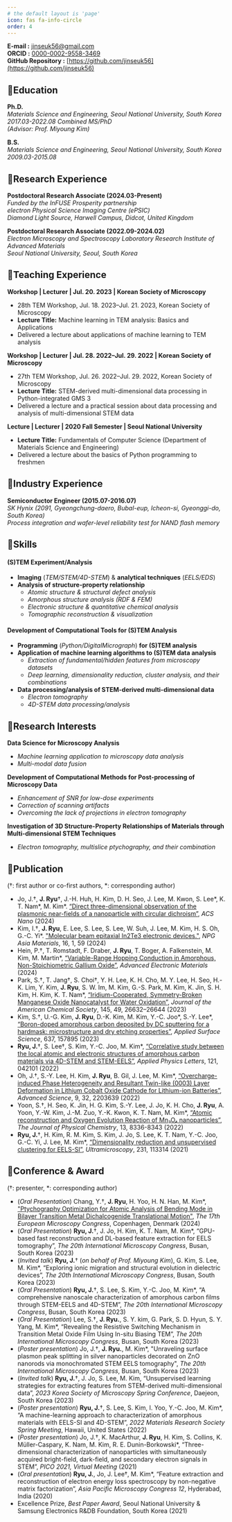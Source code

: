 ```yaml
---
# the default layout is 'page'
icon: fas fa-info-circle
order: 4
---
```


**E-mail :** jinseuk56@gmail.com  
**ORCID :** [0000-0002-9558-3469](https://orcid.org/0000-0002-9558-3469)  
**GitHub Repository :**  [https://github.com/jinseuk56](https://github.com/jinseuk56)  

## 🔰Education

**Ph.D.**  
*Materials Science and Engineering, Seoul National University, South Korea*   
*2017.03-2022.08 Combined MS/PhD*  
*(Advisor: Prof. Miyoung Kim)*
  
**B.S.**  
*Materials Science and Engineering, Seoul National University, South Korea*   
*2009.03-2015.08*

## 🔰Research Experience

**Postdoctoral Research Associate (2024.03-Present)**  
*Funded by the InFUSE Prosperity partnership*  
*electron Physical Science Imaging Centre (ePSIC)*  
*Diamond Light Source, Harwell Campus, Didcot, United Kingdom*

**Postdoctoral Research Associate (2022.09-2024.02)**  
*Electron Microscopy and Spectroscopy Laboratory*
*Research Institute of Advanced Materials*  
*Seoul National University, Seoul, South Korea*

## 🔰Teaching Experience

**Workshop | Lecturer | Jul. 20. 2023 | Korean Society of Microscopy**
- 28th TEM Workshop, Jul. 18. 2023–Jul. 21. 2023, Korean Society of Microscopy
- **Lecture Title:** Machine learning in TEM analysis: Basics and Applications
- Delivered a lecture about applications of machine learning to TEM analysis  

**Workshop | Lecturer | Jul. 28. 2022–Jul. 29. 2022 | Korean Society of Microscopy**
- 27th TEM Workshop, Jul. 26. 2022–Jul. 29. 2022, Korean Society of Microscopy
- **Lecture Title:** STEM-derived multi-dimensional data processing in Python-integrated GMS 3
- Delivered a lecture and a practical session about data processing and analysis of multi-dimensional STEM data

**Lecture | Lecturer | 2020 Fall Semester | Seoul National University**
- **Lecture Title:** Fundamentals of Computer Science (Department of Materials Science and Engineering)
- Delivered a lecture about the basics of Python programming to freshmen

## 🔰Industry Experience

**Semiconductor Engineer (2015.07-2016.07)**  
*SK Hynix (2091, Gyeongchung-daero, Bubal-eup, Icheon-si, Gyeonggi-do, South Korea)*  
*Process integration and wafer-level reliability test for NAND flash memory*

## 🔰Skills
#### **(S)TEM Experiment/Analysis**
- **Imaging** (*TEM/STEM/4D-STEM*) & **analytical techniques** (*EELS/EDS*)
- **Analysis of structure-property relationship**
    - *Atomic structure & structural defect analysis*
    - *Amorphous structure analysis (RDF & FEM)*
    - *Electronic structure & quantitative chemical analysis*
    - *Tomographic reconstruction & visualization*

#### **Development of Computational Tools for (S)TEM Analysis**
- **Programming** (*Python/DigitalMicrograph*) **for (S)TEM analysis**
- **Application of machine learning algorithms to (S)TEM data analysis**
    - *Extraction of fundamental/hidden features from microscopy datasets*
    - *Deep learning, dimensionality reduction, cluster analysis, and their combinations*
- **Data processing/analysis of STEM-derived multi-dimensional data**
    - *Electron tomography*
    - *4D-STEM data processing/analysis*

## 🔰Research Interests

**Data Science for Microscopy Analysis**
- *Machine learning application to microscopy data analysis*
- *Multi-modal data fusion*

**Development of Computational Methods for Post-processing of Microscopy Data**
- *Enhancement of SNR for low-dose experiments*
- *Correction of scanning artifacts*
- *Overcoming the lack of projections in electron tomography*

**Investigation of 3D Structure-Property Relationships of Materials through Multi-dimensional STEM Techniques**
- *Electron tomography, multislice ptychography, and their combination*

## 🔰Publication
(†: first author or co-first authors, \*: corresponding author)
- Jo, J.†, **J. Ryu**†,  J.-H. Huh, H. Kim, D. H. Seo, J. Lee, M. Kwon, S. Lee\*, K. T. Nam\*, M. Kim\*. [“Direct three-dimensional observation of the plasmonic near-fields of a nanoparticle with circular dichroism”](https://doi.org/10.1021/acsnano.4c10677), *ACS Nano* (2024)
- Kim, I.†, **J. Ryu**, E. Lee, S. Lee, S. Lee, W. Suh, J. Lee, M. Kim, H. S. Oh, G.-C. Yi\*. ["Molecular beam epitaxial In2Te3 electronic devices."](https://doi.org/10.1038/s41427-024-00578-0), *NPG Asia Materials*, 16, 1, 59 (2024)
- Hein, P.†, T. Romstadt, F. Draber, **J. Ryu**, T. Boger, A. Falkenstein, M. Kim, M. Martin\*, [“Variable-Range Hopping Conduction in Amorphous, Non-Stoichiometric Gallium Oxide”](https://doi.org/10.1002/aelm.202400407), *Advanced Electronic Materials* (2024) 
- Park, S.†, T. Jang†, S. Choi†, Y. H. Lee, K. H. Cho, M. Y. Lee, H. Seo, H.-K. Lim, Y. Kim, **J. Ryu**, S. W. Im, M. Kim, G.-S. Park, M. Kim, K. Jin, S. H. Kim, H. Kim, K. T. Nam\*, [“Iridium-Cooperated, Symmetry-Broken Manganese Oxide Nanocatalyst for Water Oxidation”](https://doi.org/10.1021/jacs.3c07411), *Journal of the American Chemical Society*, 145, 49, 26632–26644 (2023)
- Kim, S.†, U.-G. Kim, **J. Ryu**, D.-K. Kim, M. Kim, Y.-C. Joo\*, S.-Y. Lee\*, [“Boron-doped amorphous carbon deposited by DC sputtering for a hardmask: microstructure and dry etching properties”](https://doi.org/10.1016/j.apsusc.2023.157895), *Applied Surface Science*, 637, 157895 (2023)
- **Ryu, J.**†, S. Lee†, S. Kim, Y.-C. Joo, M. Kim\*, [“Correlative study between the local atomic and electronic structures of amorphous carbon materials via 4D-STEM and STEM-EELS”](https://doi.org/10.1063/5.0100925), *Applied Physics Letters*, 121, 042101 (2022)
- Oh, J.†, S.-Y. Lee, H. Kim,  **J. Ryu**, B. Gil, J. Lee,  M. Kim\*, [“Overcharge-induced Phase Heterogeneity and Resultant Twin-like (0003) Layer Deformation in Lithium Cobalt Oxide Cathode for Lithium-ion Batteries”](https://doi.org/10.1002/advs.202203639), *Advanced Science*, 9, 32, 2203639 (2022)
- Yoon, S.†, H. Seo, K. Jin, H. G. Kim, S.-Y. Lee, J. Jo, K. H. Cho, **J. Ryu**, A. Yoon, Y.-W. Kim, J.-M. Zuo, Y.-K. Kwon, K. T. Nam, M. Kim\*, [“Atomic reconstruction and Oxygen Evolution Reaction of Mn₃O₄ nanoparticles”](https://doi.org/10.1021/acs.jpclett.2c01638), *The Journal of Physical Chemistry*, 13,  8336-8343 (2022)
- **Ryu, J.**†, H. Kim, R. M. Kim, S. Kim, J. Jo, S. Lee, K. T. Nam, Y.-C. Joo, G.-C. Yi, J. Lee, M. Kim\*, [“Dimensionality reduction and unsupervised clustering for EELS-SI”](https://doi.org/10.1016/j.ultramic.2021.113314), *Ultramicroscopy*, 231, 113314 (2021)

## 🔰Conference & Award
(†: presenter, \*: corresponding author)
- (*Oral Presentation*) Chang, Y.†, **J. Ryu**, H. Yoo, H. N. Han, M. Kim\*, ["Ptychography Optimization for Atomic Analysis of Bending Mode in Bilayer Transition Metal Dichalcogenide Translational Motion"](https://doi.org/10.1051/bioconf/202412922029), *The 17th European Microscopy Congress*, Copenhagen, Denmark (2024)
- (*Oral Presentation*) **Ryu, J.**†, J. Jo, H. Kim, K. T. Nam, M. Kim\*, “GPU-based fast reconstruction and DL-based feature extraction for EELS tomography”, *The 20th International Microscopy Congress*, Busan, South Korea (2023)
- (*Invited talk*) **Ryu, J.**† (*on behalf of Prof. Miyoung Kim*),  G. Kim, S. Lee, M. Kim\*, “Exploring ionic migration and structural evolution in dielectric devices”, *The 20th International Microscopy Congress*, Busan, South Korea (2023)
- (*Oral Presentation*) **Ryu, J.**†, S. Lee, S. Kim, Y.-C. Joo, M. Kim\*, “A comprehensive nanoscale characterization of amorphous carbon films through STEM-EELS and 4D-STEM”, *The 20th International Microscopy Congress*, Busan, South Korea (2023)
- (*Oral Presentation*) Lee, S.†, **J. Ryu.**, S. Y. kim, G. Park, S. D. Hyun, S. Y. Yang, M. Kim\*, “Revealing the Resistive Switching Mechanism in Transition Metal Oxide Film Using In-situ Biasing TEM”, *The 20th International Microscopy Congress*, Busan, South Korea (2023)
- (*Poster presentation*) Jo, J.†, **J. Ryu.**, M. Kim\*, "Unraveling surface plasmon peak splitting in silver nanoparticles decorated on ZnO nanorods via monochromated STEM EELS tomography", *The 20th International Microscopy Congress*, Busan, South Korea (2023)
- (*Invited talk*) **Ryu, J.**†,  J. Jo, S. Lee, M. Kim, “Unsupervised learning strategies for extracting features from STEM-derived multi-dimensional data”, *2023 Korea Society of Microscopy Spring Conference*, Daejeon, South Korea (2023)
- (*Poster presentation*) **Ryu, J.**†,  S. Lee, S. Kim, I. Yoo, Y.-C. Joo, M. Kim\*, “A machine-learning approach to characterization of amorphous materials with EELS-SI and 4D-STEM”, *2022 Materials Research Society Spring Meeting*,  Hawaii, United States (2022)
- (*Poster presentation*) Jo, J.†, K. MacArthur,  **J. Ryu**, H. Kim, S. Collins, K. Müller-Caspary, K. Nam, M. Kim, R. E. Dunin-Borkowski\*, “Three-dimensional characterization of nanoparticles with simultaneously acquired bright-field, dark-field, and secondary electron signals in STEM”, *PICO 2021, Virtual Meeting* (2021)
- (*Oral presentation*) **Ryu, J.**,  Jo, J. Lee†, M. Kim\*, “Feature extraction and reconstruction of electron energy loss spectroscopy by non-negative matrix factorization”, *Asia Pacific Microscopy Congress 12*, Hyderabad, India (2020)
- Excellence Prize, *Best Paper Award*, Seoul National University & Samsung Electronics R&DB Foundation, South Korea (2021)